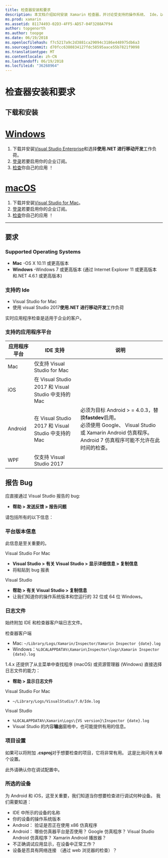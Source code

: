 ```yaml
---
title: 检查器安装和要求
description: 本文档介绍如何安装 Xamarin 检查器，并讨论受支持的操作系统、 Ide，以及应用程序平台。
ms.prod: xamarin
ms.assetid: 81174493-02D3-4FF5-AD57-04F3288A7F94
author: topgenorth
ms.author: toopge
ms.date: 06/19/2018
ms.openlocfilehash: f7c5217a9c2d3881ca29094c3186e448975db6a3
ms.sourcegitcommit: d70fcc6380834127fdc58595aace55b7821f9098
ms.translationtype: MT
ms.contentlocale: zh-CN
ms.lasthandoff: 06/19/2018
ms.locfileid: "36268964"
---
```

# <a name="inspector-installation-and-requirements"></a>检查器安装和要求

## <a name="download-and-installation"></a>下载和安装

# <a name="windowstabwindows"></a>[Windows](#tab/windows)

1. 下载并安装[Visual Studio Enterprise](https://www.visualstudio.com/vs/)和选择**使用.NET 进行移动开发**工作负荷。
1. [登录](https://docs.microsoft.com/visualstudio/ide/signing-in-to-visual-studio)若要启用你的企业订阅。
1. [检查](~/tools/inspector/inspect.md)你自己的应用 ！

# <a name="macostabmacos"></a>[macOS](#tab/macos)

1. 下载并安装[Visual Studio for Mac](https://www.visualstudio.com/vs/mac/)。
1. [登录](https://docs.microsoft.com/visualstudio/mac/activation)若要启用你的企业订阅。
1. [检查](~/tools/inspector/inspect.md)你自己的应用 ！

-----

## <a name="requirements"></a>要求

### <a name="supported-operating-systems"></a>Supported Operating Systems

- **Mac** -OS X 10.11 或更高版本
- **Windows** -Windows 7 或更高版本 (通过 Internet Explorer 11 或更高版本和.NET 4.6.1 或更高版本)

### <a name="supported-ides"></a>支持的 Ide

- Visual Studio for Mac
- 使用 visual Studio 2017**使用.NET 进行移动开发**工作负荷

实时应用程序检查是适用于企业的客户。

<a name="supported-platforms" />

### <a name="supported-app-platforms"></a>支持的应用程序平台

|应用程序平台|IDE 支持|说明|
|--- |--- |--- |
|Mac|仅支持 Visual Studio for Mac|
|iOS|在 Visual Studio 2017 和 Visual Studio 中支持的 Mac| |
|Android|在 Visual Studio 2017 和 Visual Studio 中支持的 Mac|必须为目标 Android > = 4.0.3，替换**fastdev**启用。<br />必须使用 Google、 Visual Studio 或 Xamarin Android 仿真程序。 Android 7 仿真程序可能不允许在此时间的检查。|
|WPF|仅支持 Visual Studio 2017|

<a name="reporting-bugs" />

## <a name="reporting-bugs"></a>报告 Bug

应直接通过 Visual Studio 报告的 bug:

- **帮助 > 发送反馈 > 报告问题**

请包括所有的以下信息：

### <a name="platform-version-information"></a>平台版本信息

此信息是至关重要的。

Visual Studio For Mac

- **Visual Studio > 有关 Visual Studio > 显示详细信息 > 复制信息**
- 将粘贴到 bug 报表

Visual Studio

- **帮助 > 有关 Visual Studio > 复制信息**
- 让我们知道你的操作系统版本和您运行的 32 位或 64 位 Windows。

### <a name="log-files"></a>日志文件

始终附加 IDE 和检查器客户端日志文件。

检查器客户端

- Mac: `~/Library/Logs/Xamarin/Inspector/Xamarin Inspector {date}.log`
- Windows：`%LOCALAPPDATA%\Xamarin\Inspector\logs\Xamarin Inspector {date}.log`

1.4.x 还提供了从主菜单中查找程序 (macOS) 或资源管理器 (Windows) 直接选择日志文件的能力：

- **帮助 > 显示日志文件**

Visual Studio For Mac

- `~/Library/Logs/VisualStudio/7.0/Ide.log`

Visual Studio

- `%LOCALAPPDATA%\Xamarin\Logs\{VS version}\Inspector {date}.log`
- Visual Studio 的内容**输出**窗格中，也可能提供有用的信息。

### <a name="project-settings"></a>项目设置

如果可以将附加 **.csproj**对于想要检查的项目，它将非常有用。 这是比询问有关单个设置。

此外请确认你在调试配置中。

### <a name="selected-devices"></a>所选的设备

为 Android 和 iOS，这至关重要，我们知道当你想要检查进行调试何种设备。 我们需要知道：

- IDE 中所示的设备的名称
- 你的设备的操作系统版本
- Android： 验证是否正在使用 x86 仿真程序
- Android： 哪些仿真器平台是否使用？ Google 仿真程序？ Visual Studio Android 仿真程序？ Xamarin Android 播放器？
- 不正确调试应用显示，在设备中正常工作？
- 设备是否具有网络连接 （通过 web 浏览器的检查）？

[client-bugs]: https://github.com/Microsoft/workbooks/issues/new
